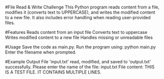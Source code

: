 #File Read & Write Challenge
This Python program reads content from a file, modifies it (converts text to UPPERCASE), and writes
the modified content to a new file. It also includes error handling when reading user-provided files.

#Features
Reads content from an input file Converts text to uppercase Writes modified content to a new file
Handles missing or unreadable files

#Usage
Save the code as main.py. Run the program using: python main.py Enter the filename when prompted.

#Example Output
File 'input.txt' read, modified, and saved to 'output.txt' successfully. Please enter the name of the file:
input.txt File content: THIS IS A TEST FILE. IT CONTAINS MULTIPLE LINES.